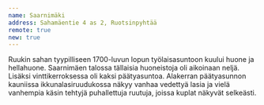 ```yaml
---
name: Saarnimäki
address: Sahamäentie 4 as 2, Ruotsinpyhtää
remote: true
new: true
---
```

Ruukin sahan tyypilliseen 1700-luvun lopun työlaisasuntoon kuului huone ja hellahuone. Saarnimäen talossa tällaisia 
huoneistoja oli aikoinaan neljä. Lisäksi vinttikerroksessa oli kaksi päätyasuntoa. Alakerran päätyasunnon kauniissa 
ikkunalasiruudukossa näkyy vanhaa vedettyä lasia ja vielä vanhempia käsin tehtyjä puhallettuja ruutuja, joissa kuplat 
näkyvät selkeästi.